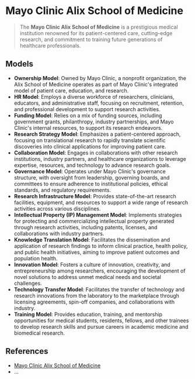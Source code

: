# Mayo Clinic Alix School of Medicine

> The **Mayo Clinic Alix School of Medicine** is a prestigious medical institution renowned for its patient-centered care, cutting-edge research, and commitment to training future generations of healthcare professionals.

## Models

- **Ownership Model**: Owned by Mayo Clinic, a nonprofit organization, the Alix School of Medicine operates as part of Mayo Clinic's integrated model of patient care, education, and research.
- **HR Model**: Employs a diverse workforce of researchers, clinicians, educators, and administrative staff, focusing on recruitment, retention, and professional development to support research activities.
- **Funding Model**: Relies on a mix of funding sources, including government grants, philanthropy, industry partnerships, and Mayo Clinic's internal resources, to support its research endeavors.
- **Research Strategy Model**: Emphasizes a patient-centered approach, focusing on translational research to rapidly translate scientific discoveries into clinical applications for improving patient care.
- **Collaboration Model**: Engages in collaborations with other research institutions, industry partners, and healthcare organizations to leverage expertise, resources, and technology to advance research goals.
- **Governance Model**: Operates under Mayo Clinic's governance structure, with oversight from leadership, governing boards, and committees to ensure adherence to institutional policies, ethical standards, and regulatory requirements.
- **Research Infrastructure Model**: Provides state-of-the-art research facilities, equipment, and resources to support a wide range of research activities across various disciplines.
- **Intellectual Property (IP) Management Model**: Implements strategies for protecting and commercializing intellectual property generated through research activities, including patents, licenses, and collaborations with industry partners.
- **Knowledge Translation Model**: Facilitates the dissemination and application of research findings to inform clinical practice, health policy, and public health initiatives, aiming to improve patient outcomes and population health.
- **Innovation Model**: Fosters a culture of innovation, creativity, and entrepreneurship among researchers, encouraging the development of novel solutions to address unmet medical needs and societal challenges.
- **Technology Transfer Model**: Facilitates the transfer of technology and research innovations from the laboratory to the marketplace through licensing agreements, spin-off companies, and collaborations with industry.
- **Training Model**: Provides education, training, and mentorship opportunities for medical students, residents, fellows, and other trainees to develop research skills and pursue careers in academic medicine and biomedical research.

## References

- [Mayo Clinic Alix School of Medicine](https://en.wikipedia.org/wiki/Mayo_Clinic_Alix_School_of_Medicine)
- ...
